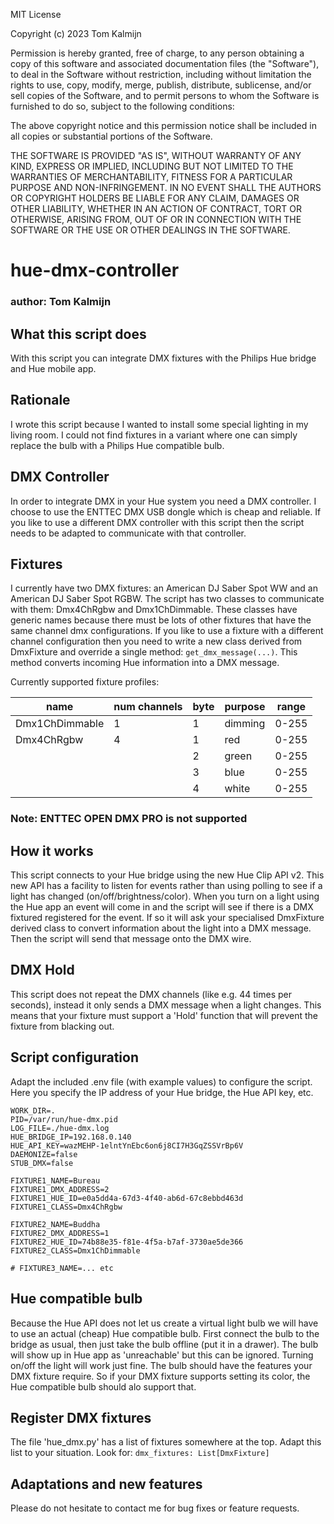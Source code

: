 MIT License

Copyright (c) 2023 Tom Kalmijn

Permission is hereby granted, free of charge, to any person obtaining a copy
of this software and associated documentation files (the "Software"), to deal
in the Software without restriction, including without limitation the rights
to use, copy, modify, merge, publish, distribute, sublicense, and/or sell
copies of the Software, and to permit persons to whom the Software is
furnished to do so, subject to the following conditions:

The above copyright notice and this permission notice shall be included in all
copies or substantial portions of the Software.

THE SOFTWARE IS PROVIDED "AS IS", WITHOUT WARRANTY OF ANY KIND, EXPRESS OR
IMPLIED, INCLUDING BUT NOT LIMITED TO THE WARRANTIES OF MERCHANTABILITY,
FITNESS FOR A PARTICULAR PURPOSE AND NON-INFRINGEMENT. IN NO EVENT SHALL THE
AUTHORS OR COPYRIGHT HOLDERS BE LIABLE FOR ANY CLAIM, DAMAGES OR OTHER
LIABILITY, WHETHER IN AN ACTION OF CONTRACT, TORT OR OTHERWISE, ARISING FROM,
OUT OF OR IN CONNECTION WITH THE SOFTWARE OR THE USE OR OTHER DEALINGS IN THE
SOFTWARE.

# hue-dmx-controller
### author: Tom Kalmijn

## What this script does
With this script you can integrate DMX fixtures with the Philips Hue bridge and Hue mobile app.

## Rationale
I wrote this script because I wanted to install some special lighting in my living room. I could not find fixtures
in a variant where one can simply replace the bulb with a Philips Hue compatible bulb. 

## DMX Controller
In order to integrate DMX in your Hue system you need a DMX controller. I choose to use the ENTTEC DMX USB dongle
which is cheap and reliable. If you like to use a different DMX controller with this script then the script 
needs to be adapted to communicate with that controller.

## Fixtures
I currently have two DMX fixtures: an American DJ Saber Spot WW and an American DJ Saber Spot RGBW. The script
has two classes to communicate with them: Dmx4ChRgbw and Dmx1ChDimmable. These classes have generic names because
there must be lots of other fixtures that have the same channel dmx configurations. If you like to use a fixture
with a different channel configuration then you need to write a new class derived from DmxFixture and override
a single method: ```get_dmx_message(...)```. This method converts incoming Hue information into a DMX message.

Currently supported fixture profiles:

| name           | num channels | byte | purpose | range |
|----------------|--------------|------|---------|-------|
| Dmx1ChDimmable | 1            | 1    | dimming | 0-255 |
| Dmx4ChRgbw     | 4            | 1    | red     | 0-255 |
|                |              | 2    | green   | 0-255 |
|                |              | 3    | blue    | 0-255 |
|                |              | 4    | white   | 0-255 |

### Note: ENTTEC OPEN DMX PRO is not supported

## How it works
This script connects to your Hue bridge using the new Hue Clip API v2. This new API has a facility to 
listen for events rather than using polling to see if a light has changed (on/off/brightness/color). When
you turn on a light using the Hue app an event will come in and the script will see if there is a DMX
fixtured registered for the event. If so it will ask your specialised DmxFixture derived class to convert
information about the light into a DMX message. Then the script will send that message onto the DMX wire.

## DMX Hold
This script does not repeat the DMX channels (like e.g. 44 times per seconds), instead it only sends a 
DMX message when a light changes. This means that your fixture must support a 'Hold' function that will
prevent the fixture from blacking out. 

## Script configuration
Adapt the included .env file (with example values) to configure the script. Here you specify the IP
address of your Hue bridge, the Hue API key, etc.
```
WORK_DIR=.
PID=/var/run/hue-dmx.pid
LOG_FILE=./hue-dmx.log
HUE_BRIDGE_IP=192.168.0.140
HUE_API_KEY=wazMEHP-1elntYnEbc6on6j8CI7H3GqZSSVrBp6V
DAEMONIZE=false
STUB_DMX=false

FIXTURE1_NAME=Bureau
FIXTURE1_DMX_ADDRESS=2
FIXTURE1_HUE_ID=e0a5dd4a-67d3-4f40-ab6d-67c8ebbd463d
FIXTURE1_CLASS=Dmx4ChRgbw

FIXTURE2_NAME=Buddha
FIXTURE2_DMX_ADDRESS=1
FIXTURE2_HUE_ID=74b88e35-f81e-4f5a-b7af-3730ae5de366
FIXTURE2_CLASS=Dmx1ChDimmable

# FIXTURE3_NAME=... etc
```

## Hue compatible bulb
Because the Hue API does not let us create a virtual light bulb we will have to use an actual (cheap) Hue
compatible bulb. First connect the bulb to the bridge as usual, then just take the bulb offline (put it
in a drawer). The bulb will show up in Hue app as 'unreachable' but this can be ignored. Turning on/off 
the light will work just fine. The bulb should have the features your DMX fixture require. So if your DMX
fixture supports setting its color, the Hue compatible bulb should alo support that.

## Register DMX fixtures
The file 'hue_dmx.py' has a list of fixtures somewhere at the top. Adapt this list to your situation.
Look for: ```dmx_fixtures: List[DmxFixture]```

## Adaptations and new features
Please do not hesitate to contact me for bug fixes or feature requests.




